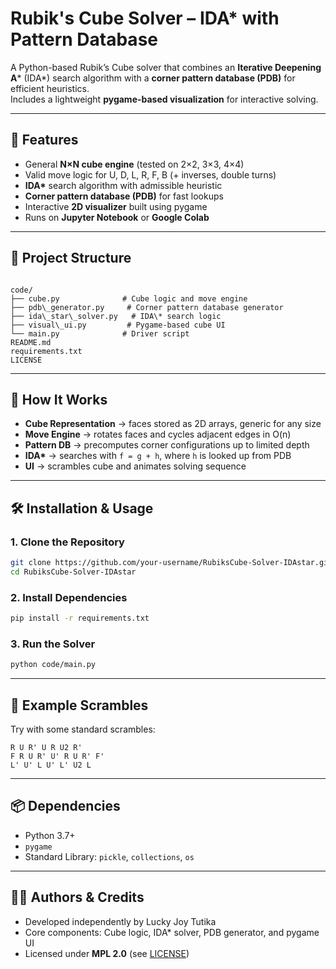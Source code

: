 # Rubik's Cube Solver – IDA* with Pattern Database

A Python-based Rubik’s Cube solver that combines an **Iterative Deepening A*** (IDA*) search algorithm with a **corner pattern database (PDB)** for efficient heuristics.  
Includes a lightweight **pygame-based visualization** for interactive solving.

---

## 🚀 Features
- General **N×N cube engine** (tested on 2×2, 3×3, 4×4)
- Valid move logic for U, D, L, R, F, B (+ inverses, double turns)
- **IDA\*** search algorithm with admissible heuristic
- **Corner pattern database (PDB)** for fast lookups
- Interactive **2D visualizer** built using pygame
- Runs on **Jupyter Notebook** or **Google Colab**

---

## 📂 Project Structure
```

code/
├── cube.py              # Cube logic and move engine
├── pdb\_generator.py     # Corner pattern database generator
├── ida\_star\_solver.py   # IDA\* search logic
├── visual\_ui.py         # Pygame-based cube UI
└── main.py              # Driver script
README.md
requirements.txt
LICENSE

````

---

## 🧠 How It Works
- **Cube Representation** → faces stored as 2D arrays, generic for any size
- **Move Engine** → rotates faces and cycles adjacent edges in O(n)
- **Pattern DB** → precomputes corner configurations up to limited depth
- **IDA\*** → searches with `f = g + h`, where `h` is looked up from PDB
- **UI** → scrambles cube and animates solving sequence

---

## 🛠️ Installation & Usage

### 1. Clone the Repository
```bash
git clone https://github.com/your-username/RubiksCube-Solver-IDAstar.git
cd RubiksCube-Solver-IDAstar
````

### 2. Install Dependencies

```bash
pip install -r requirements.txt
```

### 3. Run the Solver

```bash
python code/main.py
```

---

## 🧪 Example Scrambles

Try with some standard scrambles:

```
R U R' U R U2 R'
F R U R' U' R U R' F'
L' U' L U' L' U2 L
```

---

## 📦 Dependencies

* Python 3.7+
* `pygame`
* Standard Library: `pickle`, `collections`, `os`

---

## 🧑‍💻 Authors & Credits

* Developed independently by Lucky Joy Tutika
* Core components: Cube logic, IDA\* solver, PDB generator, and pygame UI
* Licensed under **MPL 2.0** (see [LICENSE](LICENSE))
